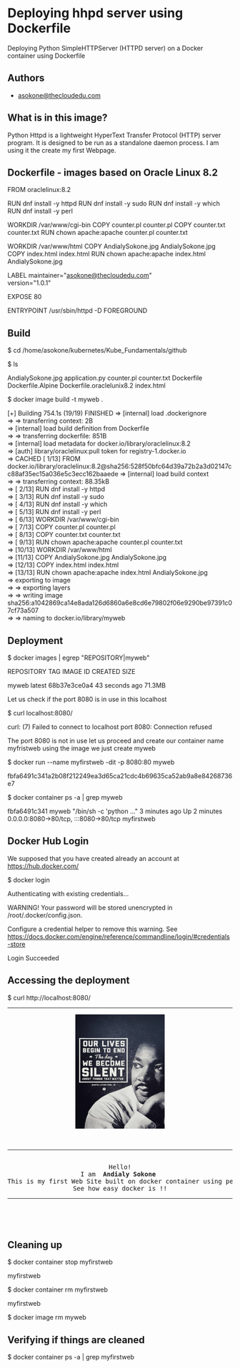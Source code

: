 
# Deploying hhpd server using Dockerfile

Deploying Python SimpleHTTPServer (HTTPD server) on a Docker container using Dockerfile

## Authors

- [asokone@thecloudedu.com](https://www.github.com/asokone)


## What is in this image?

Python Httpd is a lightweight HyperText Transfer Protocol (HTTP) server program. It is designed to be run as a standalone daemon process. I am using it the create my first Webpage.

## Dockerfile -  images based on Oracle Linux 8.2

FROM oraclelinux:8.2


RUN dnf install -y httpd
RUN dnf install -y sudo
RUN dnf install -y which
RUN dnf install -y perl


WORKDIR /var/www/cgi-bin
COPY counter.pl counter.pl
COPY counter.txt counter.txt
RUN chown apache:apache counter.pl counter.txt

WORKDIR /var/www/html
COPY AndialySokone.jpg AndialySokone.jpg
COPY index.html index.html
RUN chown apache:apache index.html AndialySokone.jpg

LABEL maintainer="asokone@thecloudedu.com" \
version="1.0.1"

EXPOSE 80

ENTRYPOINT /usr/sbin/httpd -D FOREGROUND

## Build

$ cd /home/asokone/kubernetes/Kube_Fundamentals/github

$ ls

AndialySokone.jpg  application.py  counter.pl  counter.txt  Dockerfile  Dockerfile.Alpine  Dockerfile.oraclelunix8.2  index.html

$ docker image build -t myweb .

[+] Building 754.1s (19/19) FINISHED
 => [internal] load .dockerignore                                                                                           
 => => transferring context: 2B                                                                                             
 => [internal] load build definition from Dockerfile                                                                        
 => => transferring dockerfile: 851B                                                                                        
 => [internal] load metadata for docker.io/library/oraclelinux:8.2                                                          
 => [auth] library/oraclelinux:pull token for registry-1.docker.io                                                          
 => CACHED [ 1/13] FROM docker.io/library/oraclelinux:8.2@sha256:528f50bfc64d39a72b2a3d02147cc88af35ec15a036e5c3ecc162baaede
 => [internal] load build context                                                                                           
 => => transferring context: 88.35kB                                                                                        
 => [ 2/13] RUN dnf install -y httpd                                                                                        
 => [ 3/13] RUN dnf install -y sudo                                                                                         
 => [ 4/13] RUN dnf install -y which                                                                                        
 => [ 5/13] RUN dnf install -y perl                                                                                         
 => [ 6/13] WORKDIR /var/www/cgi-bin                                                                                        
 => [ 7/13] COPY counter.pl counter.pl                                                                                      
 => [ 8/13] COPY counter.txt counter.txt                                                                                    
 => [ 9/13] RUN chown apache:apache counter.pl counter.txt                                                                  
 => [10/13] WORKDIR /var/www/html                                                                                           
 => [11/13] COPY AndialySokone.jpg AndialySokone.jpg                                                                        
 => [12/13] COPY index.html index.html                                                                                      
 => [13/13] RUN chown apache:apache index.html AndialySokone.jpg                                                            
 => exporting to image                                                                                                      
 => => exporting layers                                                                                                     
 => => writing image sha256:a1042869ca14e8ada126d6860a6e8cd6e79802f06e9290be97391c07cf73a507                                
 => => naming to docker.io/library/myweb                                                                                    

## Deployment

$ docker images | egrep "REPOSITORY|myweb"

REPOSITORY              TAG         IMAGE ID        CREATED             SIZE

myweb                   latest      68b37e3ce0a4    43 seconds ago      71.3MB

Let us check if the port 8080 is in use in this localhost

$ curl localhost:8080/

curl: (7) Failed to connect to localhost port 8080: Connection refused


The port 8080 is not in use let us proceed and create our container name myfristweb using the image we just create myweb
 
$ docker run --name myfirstweb -dit -p 8080:80 myweb

fbfa6491c341a2b08f212249ea3d65ca21cdc4b69635ca52ab9a8e84268736e7

$ docker container ps -a | grep myweb

fbfa6491c341   myweb                    "/bin/sh -c 'python …"   3 minutes ago   Up 2 minutes              0.0.0.0:8080->80/tcp, :::8080->80/tcp   myfirstweb


## Docker Hub Login

We supposed that you have created already an account at https://hub.docker.com/

$ docker login

Authenticating with existing credentials...

WARNING! Your password will be stored unencrypted in /root/.docker/config.json.

Configure a credential helper to remove this warning. See
https://docs.docker.com/engine/reference/commandline/login/#credentials-store

Login Succeeded

## Accessing the deployment

$ curl http://localhost:8080/

<html>
        <head>
                <title>This is Andialy's First Webpage</title>
        </head>
        <body>
                <center>
<hr>
               <img src="/AndialySokone.jpg" width="200" height="256">
                        <pre>
                        <tt>
<hr>
Hello!
I am <b> Andialy Sokone </b>
This is my first Web Site built on docker container using perl as CGI counter
See how easy docker is !!
<hr>
                        </tt>
                        </pre>
                </center>
        </body>
</html>

## Cleaning up

$ docker container stop  myfirstweb

myfirstweb

$ docker container rm  myfirstweb

myfirstweb

$ docker image rm myweb

## Verifying if things are cleaned

$ docker container ps -a | grep myfirstweb
